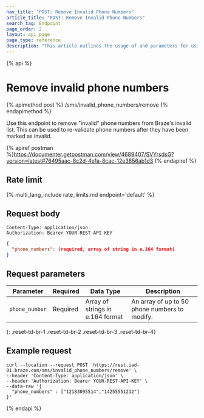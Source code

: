 ```yaml
---
nav_title: "POST: Remove Invalid Phone Numbers"
article_title: "POST: Remove Invalid Phone Numbers"
search_tag: Endpoint
page_order: 2
layout: api_page
page_type: reference
description: "This article outlines the usage of and parameters for using this Braze endpoint to remove a list of invalid phone numbers."
---
```

{% api %}
# Remove invalid phone numbers
{% apimethod post %}
/sms/invalid_phone_numbers/remove
{% endapimethod %}

Use this endpoint to remove "invalid" phone numbers from Braze's invalid list. This can be used to re-validate phone numbers after they have been marked as invalid.

{% apiref postman %}https://documenter.getpostman.com/view/4689407/SVYrsdsG?version=latest#76495aac-8c2d-4e1a-8cac-12e3856ab1d3 {% endapiref %}

## Rate limit

{% multi_lang_include rate_limits.md endpoint='default' %}

## Request body

```
Content-Type: application/json
Authorization: Bearer YOUR-REST-API-KEY
```

```json
{
  "phone_numbers": (required, array of string in e.164 format)
}
```

## Request parameters

| Parameter | Required | Data Type | Description |
| ----------|-----------| ---------|------ |
| `phone_number` | Required | Array of strings in e.164 format | An array of up to 50 phone numbers to modify. |
{: .reset-td-br-1 .reset-td-br-2 .reset-td-br-3  .reset-td-br-4}

## Example request

```
curl --location --request POST 'https://rest.iad-01.braze.com/sms/invalid_phone_numbers/remove' \
--header 'Content-Type: application/json' \
--header 'Authorization: Bearer YOUR-REST-API-KEY' \
--data-raw '{
  "phone_numbers" : ["12183095514","14255551212"]
}'
```

{% endapi %}
